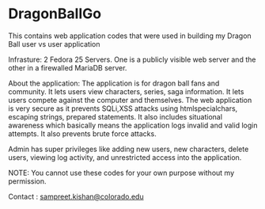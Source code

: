 # DragonBallGo
This contains web application codes that were used in building my Dragon Ball user vs user application


Infrasture:
2 Fedora  25 Servers. One is a publicly visible web server and the other in a firewalled MariaDB server. 

About the application:
The application is for dragon ball fans and community. It lets users view characters, series, saga information. It lets users compete against the computer and themselves. 
The web application is very secure as it prevents SQLi,XSS attacks using htmlspecialchars, escaping strings, prepared statements. It also includes situational awareness which basically means the application logs invalid and valid login attempts. It also prevents brute force attacks. 

Admin has super privileges like adding new users, new characters, delete users, viewing log activity, and unrestricted access into the application. 

NOTE: You cannot use these codes for your own purpose without my permission.

Contact : sampreet.kishan@colorado.edu

